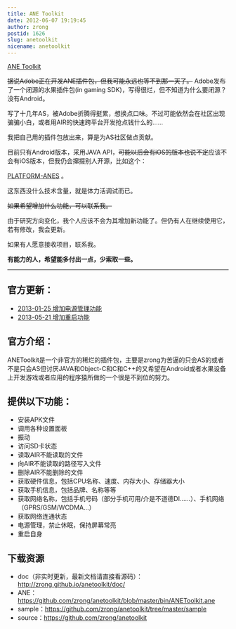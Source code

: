 ```yaml
---
title: ANE Toolkit
date: 2012-06-07 19:19:45
author: zrong
postid: 1626
slug: anetoolkit
nicename: anetoolkit
---
```


[ANE Toolkit](http://blog.zengrong.net/anetoolkit/)

<del datetime="2013-01-25T02:31:49+00:00">据说Adobe正在开发ANE插件包，但我可能永远也等不到那一天了。</del> Adobe发布了一个闭源的水果插件包(in gaming SDK)，写得很烂，但不知道为什么要闭源？没有Android。

写了十几年AS，被Adobe折腾得挺累，想换点口味。不过可能依然会在社区出现骗骗小白，或者用AIR的快速跨平台开发抢点钱什么的……

我把自己用的插件包放出来，算是为AS社区做点贡献。

目前只有Android版本，采用JAVA API，<del>可能以后会有iOS的版本也说不定</del>应该不会有iOS版本，但我仍会撺掇别人开源，比如这个：

[PLATFORM-ANES](http://blog.zengrong.net/platform-anes/) 。

这东西没什么技术含量，就是体力活调试而已。

<del>如果希望增加什么功能，可以联系我。</del>

由于研究方向变化，我个人应该不会为其增加新功能了。但仍有人在继续使用它，若有修改，我会更新。

如果有人愿意接收项目，联系我。

**有能力的人，希望能多付出一点，少索取一些。**

<hr>

## 官方更新：

* [2013-01-25 增加电源管理功能](http://blog.zengrong.net/post/1804.html)
* [2013-05-21 增加重启功能](http://blog.zengrong.net/post/1861.html)

## 官方介绍：

ANEToolkit是一个非官方的稀烂的插件包，主要是zrong为苦逼的只会AS的或者不是只会AS但讨厌JAVA和Object-C和C和C++的又希望在Android或者水果设备上开发游戏或者应用的程序猿所做的一个很是不到位的努力。

## 提供以下功能：

* 安装APK文件
* 调用各种设置面板
* 振动
* 访问SD卡状态
* 读取AIR不能读取的文件
* 向AIR不能读取的路径写入文件
* 删除AIR不能删除的文件
* 获取硬件信息，包括CPU名称、速度、内存大小、存储器大小
* 获取手机信息，包括品牌、名称等等
* 获取网络名称，包括手机号码（部分手机可用/介是不道德DI……）、手机网络（GPRS/GSM/WCDMA...）
* 获取网络连通状态
* 电源管理，禁止休眠，保持屏幕常亮
* 重启自身

## 下载资源

* doc（非实时更新，最新文档请直接看源码）：<http://zrong.github.io/anetoolkit/doc/>
* ANE：<https://github.com/zrong/anetoolkit/blob/master/bin/ANEToolkit.ane>
* sample：<https://github.com/zrong/anetoolkit/tree/master/sample>
* source：<https://github.com/zrong/anetoolkit>
